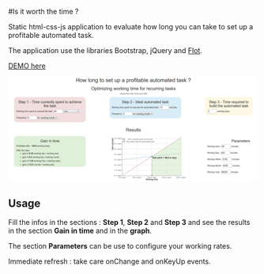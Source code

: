 #Is it worth the time ?

Static html-css-js application to evaluate how long you can take to set up a profitable automated task.

The application use the libraries Bootstrap, jQuery and [Flot](http://www.flotcharts.org/). 

[DEMO here](https://nicolas-sarramagna.github.io/is-it-worth-the-time/)

![image of the application](/screenshots/01-optimizing-working-time.png)

## Usage

Fill the infos in the sections : **Step 1**, **Step 2** and **Step 3** and see the results in the section **Gain in time** and in the **graph**.

The section **Parameters** can be use to configure your working rates.

Immediate refresh : take care onChange and onKeyUp events.

